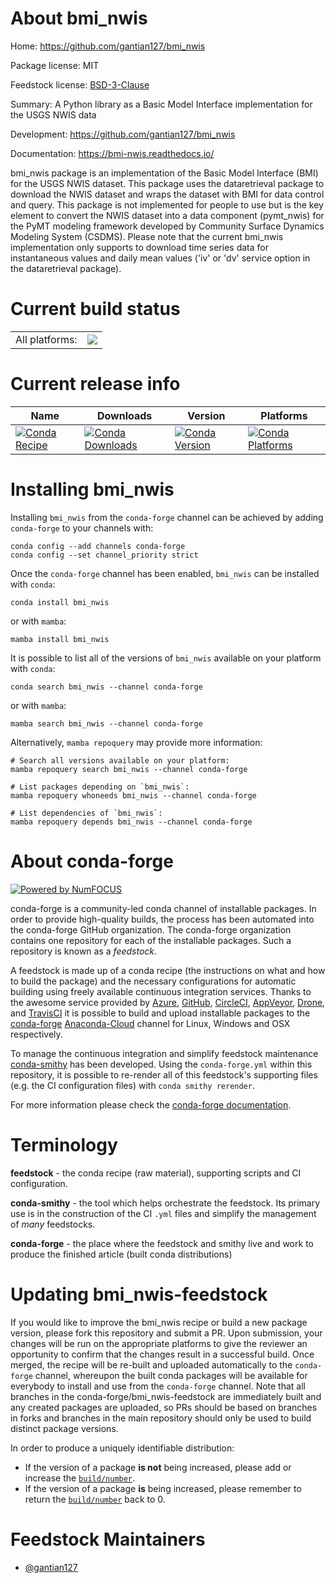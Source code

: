 About bmi_nwis
==============

Home: https://github.com/gantian127/bmi_nwis

Package license: MIT

Feedstock license: [BSD-3-Clause](https://github.com/conda-forge/bmi_nwis-feedstock/blob/main/LICENSE.txt)

Summary: A Python library as a Basic Model Interface implementation for the USGS NWIS data


Development: https://github.com/gantian127/bmi_nwis

Documentation: https://bmi-nwis.readthedocs.io/

bmi_nwis package is an implementation of the Basic Model Interface (BMI) for the USGS
NWIS dataset. This package uses the dataretrieval package to download the NWIS dataset
and wraps the dataset with BMI for data control and query.
This package is not implemented for people to use but is the key element to convert the
NWIS dataset into a data component (pymt_nwis) for the PyMT modeling framework developed
by Community Surface Dynamics Modeling System (CSDMS).
Please note that the current bmi_nwis implementation only supports to download time series
data for instantaneous values and daily mean values ('iv' or 'dv' service option in the
dataretrieval package).


Current build status
====================


<table><tr><td>All platforms:</td>
    <td>
      <a href="https://dev.azure.com/conda-forge/feedstock-builds/_build/latest?definitionId=18323&branchName=main">
        <img src="https://dev.azure.com/conda-forge/feedstock-builds/_apis/build/status/bmi_nwis-feedstock?branchName=main">
      </a>
    </td>
  </tr>
</table>

Current release info
====================

| Name | Downloads | Version | Platforms |
| --- | --- | --- | --- |
| [![Conda Recipe](https://img.shields.io/badge/recipe-bmi_nwis-green.svg)](https://anaconda.org/conda-forge/bmi_nwis) | [![Conda Downloads](https://img.shields.io/conda/dn/conda-forge/bmi_nwis.svg)](https://anaconda.org/conda-forge/bmi_nwis) | [![Conda Version](https://img.shields.io/conda/vn/conda-forge/bmi_nwis.svg)](https://anaconda.org/conda-forge/bmi_nwis) | [![Conda Platforms](https://img.shields.io/conda/pn/conda-forge/bmi_nwis.svg)](https://anaconda.org/conda-forge/bmi_nwis) |

Installing bmi_nwis
===================

Installing `bmi_nwis` from the `conda-forge` channel can be achieved by adding `conda-forge` to your channels with:

```
conda config --add channels conda-forge
conda config --set channel_priority strict
```

Once the `conda-forge` channel has been enabled, `bmi_nwis` can be installed with `conda`:

```
conda install bmi_nwis
```

or with `mamba`:

```
mamba install bmi_nwis
```

It is possible to list all of the versions of `bmi_nwis` available on your platform with `conda`:

```
conda search bmi_nwis --channel conda-forge
```

or with `mamba`:

```
mamba search bmi_nwis --channel conda-forge
```

Alternatively, `mamba repoquery` may provide more information:

```
# Search all versions available on your platform:
mamba repoquery search bmi_nwis --channel conda-forge

# List packages depending on `bmi_nwis`:
mamba repoquery whoneeds bmi_nwis --channel conda-forge

# List dependencies of `bmi_nwis`:
mamba repoquery depends bmi_nwis --channel conda-forge
```


About conda-forge
=================

[![Powered by
NumFOCUS](https://img.shields.io/badge/powered%20by-NumFOCUS-orange.svg?style=flat&colorA=E1523D&colorB=007D8A)](https://numfocus.org)

conda-forge is a community-led conda channel of installable packages.
In order to provide high-quality builds, the process has been automated into the
conda-forge GitHub organization. The conda-forge organization contains one repository
for each of the installable packages. Such a repository is known as a *feedstock*.

A feedstock is made up of a conda recipe (the instructions on what and how to build
the package) and the necessary configurations for automatic building using freely
available continuous integration services. Thanks to the awesome service provided by
[Azure](https://azure.microsoft.com/en-us/services/devops/), [GitHub](https://github.com/),
[CircleCI](https://circleci.com/), [AppVeyor](https://www.appveyor.com/),
[Drone](https://cloud.drone.io/welcome), and [TravisCI](https://travis-ci.com/)
it is possible to build and upload installable packages to the
[conda-forge](https://anaconda.org/conda-forge) [Anaconda-Cloud](https://anaconda.org/)
channel for Linux, Windows and OSX respectively.

To manage the continuous integration and simplify feedstock maintenance
[conda-smithy](https://github.com/conda-forge/conda-smithy) has been developed.
Using the ``conda-forge.yml`` within this repository, it is possible to re-render all of
this feedstock's supporting files (e.g. the CI configuration files) with ``conda smithy rerender``.

For more information please check the [conda-forge documentation](https://conda-forge.org/docs/).

Terminology
===========

**feedstock** - the conda recipe (raw material), supporting scripts and CI configuration.

**conda-smithy** - the tool which helps orchestrate the feedstock.
                   Its primary use is in the construction of the CI ``.yml`` files
                   and simplify the management of *many* feedstocks.

**conda-forge** - the place where the feedstock and smithy live and work to
                  produce the finished article (built conda distributions)


Updating bmi_nwis-feedstock
===========================

If you would like to improve the bmi_nwis recipe or build a new
package version, please fork this repository and submit a PR. Upon submission,
your changes will be run on the appropriate platforms to give the reviewer an
opportunity to confirm that the changes result in a successful build. Once
merged, the recipe will be re-built and uploaded automatically to the
`conda-forge` channel, whereupon the built conda packages will be available for
everybody to install and use from the `conda-forge` channel.
Note that all branches in the conda-forge/bmi_nwis-feedstock are
immediately built and any created packages are uploaded, so PRs should be based
on branches in forks and branches in the main repository should only be used to
build distinct package versions.

In order to produce a uniquely identifiable distribution:
 * If the version of a package **is not** being increased, please add or increase
   the [``build/number``](https://docs.conda.io/projects/conda-build/en/latest/resources/define-metadata.html#build-number-and-string).
 * If the version of a package **is** being increased, please remember to return
   the [``build/number``](https://docs.conda.io/projects/conda-build/en/latest/resources/define-metadata.html#build-number-and-string)
   back to 0.

Feedstock Maintainers
=====================

* [@gantian127](https://github.com/gantian127/)

